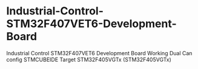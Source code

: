 # Industrial-Control-STM32F407VET6-Development-Board
Industrial Control STM32F407VET6 Development Board Working Dual Can config
STMCUBEIDE Target STM32F405VGTx (STM32F405VGTx)
